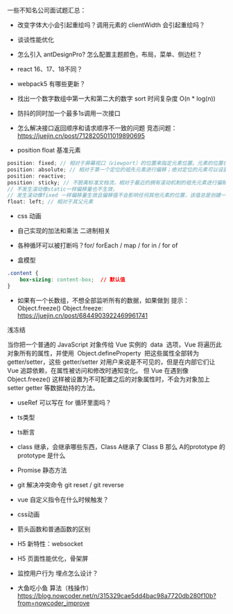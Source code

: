 一些不知名公司面试题汇总：

- 改变字体大小会引起重绘吗？调用元素的 clientWidth 会引起重绘吗？

- 谈谈性能优化

- 怎么引入 antDesignPro? 怎么配置主题颜色，布局，菜单、侧边栏？

- react 16、17、18不同？

- webpack5 有哪些更新？

- 找出一个数字数组中第一大和第二大的数字 sort 时间复杂度 O(n * log(n))

- 防抖的同时加一个最多1s调用一次接口

- 怎么解决接口返回顺序和请求顺序不一致的问题
竞态问题： https://juejin.cn/post/7128205011019890695

- position float 基准元素 

```js
position: fixed; // 相对于屏幕视口（viewport）的位置来指定元素位置。元素的位置在屏幕滚动时不会改变。
position: absolute; // 相对于第一个定位的祖先元素进行偏移；绝对定位的元素可以设置外边距（margins），且不会与其他边距合并。
position: reactive;
position: sticky; // 不脱离标准文档流，相对于最近的拥有滚动机制的祖先元素进行偏移；
// 不发生滚动像static一样偏移量也不生效，
// 发生滚动像fixed 一样偏移量生效且偏移值不会影响任何其他元素的位置，该值总是创建一个新的层叠上下文（stacking context）。原来在标准文档流中的位置仍然保存。但是和fixed不同的是当滚动的祖先元素被彻底滚出屏幕，粘性定位元素也会跟着上去。
float: left; // 相对于其父元素
```
- css 动画

- 自己实现的加法和乘法 二进制相关

- 各种循环可以被打断吗？for/ forEach / map / for in / for of

- 盒模型
```css
.content {
    box-sizing: content-box;  // 默认值
}
```

- 如果有一个长数组，不想全部监听所有的数据，如果做到
提示：Object.freeze()
Object.freeze: https://juejin.cn/post/6844903922469961741

浅冻结

当你把一个普通的 JavaScript 对象传给 Vue 实例的  data  选项，Vue 将遍历此对象所有的属性，并使用  Object.defineProperty  把这些属性全部转为 getter/setter，这些 getter/setter 对用户来说是不可见的，但是在内部它们让 Vue 追踪依赖，在属性被访问和修改时通知变化。
但 Vue 在遇到像 Object.freeze() 这样被设置为不可配置之后的对象属性时，不会为对象加上 setter getter 等数据劫持的方法。


- useRef 可以写在 for 循环里面吗？
- ts类型
- ts断言
- class 继承，会继承哪些东西，Class A继承了 Class B 那么 A的prototype 的 prototype 是什么
- Promise 静态方法
- git 解决冲突命令 git reset / git reverse
- vue 自定义指令在什么时候触发？
- css动画
- 箭头函数和普通函数的区别
- H5 新特性：websocket 
- H5 页面性能优化，骨架屏
- 监控用户行为 埋点怎么设计？


- 大鱼吃小鱼 算法（栈操作）
https://blog.nowcoder.net/n/315329cae5dd4bac98a7720db280f10b?from=nowcoder_improve


